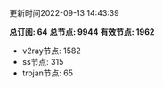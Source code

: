 更新时间2022-09-13 14:43:39

**总订阅: 64**
**总节点: 9944**
**有效节点: 1962**
- v2ray节点: 1582
- ss节点: 315
- trojan节点: 65
